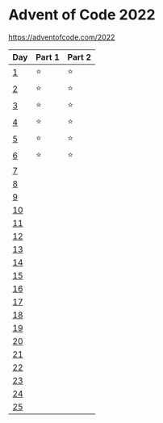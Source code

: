 # Advent of Code 2022

https://adventofcode.com/2022


| Day                                        | Part 1 | Part 2 |
| ------------------------------------------ | ------ | ------ |
| [1](https://adventofcode.com/2022/day/1)   | :star: | :star: |
| [2](https://adventofcode.com/2022/day/2)   | :star: | :star: |
| [3](https://adventofcode.com/2022/day/3)   | :star: | :star: |
| [4](https://adventofcode.com/2022/day/4)   | :star: | :star: |
| [5](https://adventofcode.com/2022/day/5)   | :star: | :star: |
| [6](https://adventofcode.com/2022/day/6)   | :star: | :star: |
| [7](https://adventofcode.com/2022/day/7)   |        |        |
| [8](https://adventofcode.com/2022/day/8)   |        |        |
| [9](https://adventofcode.com/2022/day/9)   |        |        |
| [10](https://adventofcode.com/2022/day/10) |        |        |
| [11](https://adventofcode.com/2022/day/11) |        |        |
| [12](https://adventofcode.com/2022/day/12) |        |        |
| [13](https://adventofcode.com/2022/day/13) |        |        |
| [14](https://adventofcode.com/2022/day/14) |        |        |
| [15](https://adventofcode.com/2022/day/15) |        |        |
| [16](https://adventofcode.com/2022/day/16) |        |        |
| [17](https://adventofcode.com/2022/day/17) |        |        |
| [18](https://adventofcode.com/2022/day/18) |        |        |
| [19](https://adventofcode.com/2022/day/19) |        |        |
| [20](https://adventofcode.com/2022/day/20) |        |        |
| [21](https://adventofcode.com/2022/day/21) |        |        |
| [22](https://adventofcode.com/2022/day/22) |        |        |
| [23](https://adventofcode.com/2022/day/23) |        |        |
| [24](https://adventofcode.com/2022/day/24) |        |        |
| [25](https://adventofcode.com/2022/day/25) |        |        |